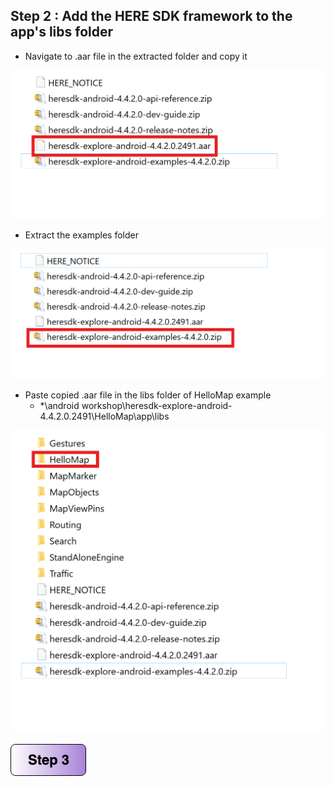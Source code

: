 ## Step 2 : Add the HERE SDK framework to the app's libs folder

- Navigate to .aar file in the extracted folder and copy it

![alt text](/img/extracted-folder.png)

- Extract the examples folder

![alt text](/img/extract-ex.png)

- Paste copied .aar file in the libs folder of HelloMap example
    - *\android workshop\heresdk-explore-android-4.4.2.0.2491\HelloMap\app\libs

![alt text](/img/extracted-ex.png)



[![Foo](https://github.com/vidhanbhonsle/Interactive-Map-Workshop/blob/master/img/s3.png)](https://github.com/vidhanbhonsle/Interactive-Map-Workshop/blob/master/Step3.md) 

